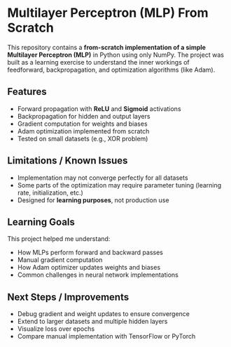 # Multilayer Perceptron (MLP) From Scratch

This repository contains a **from-scratch implementation of a simple Multilayer Perceptron (MLP)** in Python using only NumPy. The project was built as a learning exercise to understand the inner workings of feedforward, backpropagation, and optimization algorithms (like Adam).

## Features

- Forward propagation with **ReLU** and **Sigmoid** activations  
- Backpropagation for hidden and output layers  
- Gradient computation for weights and biases  
- Adam optimization implemented from scratch  
- Tested on small datasets (e.g., XOR problem)  

## Limitations / Known Issues

- Implementation may not converge perfectly for all datasets  
- Some parts of the optimization may require parameter tuning (learning rate, initialization, etc.)  
- Designed for **learning purposes**, not production use  

## Learning Goals

This project helped me understand:

- How MLPs perform forward and backward passes  
- Manual gradient computation  
- How Adam optimizer updates weights and biases  
- Common challenges in neural network implementations  

## Next Steps / Improvements

- Debug gradient and weight updates to ensure convergence  
- Extend to larger datasets and multiple hidden layers  
- Visualize loss over epochs  
- Compare manual implementation with TensorFlow or PyTorch  

